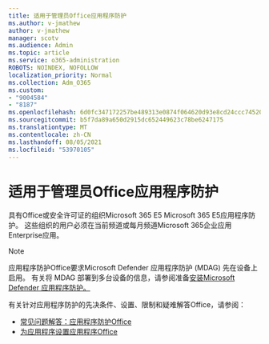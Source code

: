 ```yaml
---
title: 适用于管理员Office应用程序防护
ms.author: v-jmathew
author: v-jmathew
manager: scotv
ms.audience: Admin
ms.topic: article
ms.service: o365-administration
ROBOTS: NOINDEX, NOFOLLOW
localization_priority: Normal
ms.collection: Adm_O365
ms.custom:
- "9004584"
- "8187"
ms.openlocfilehash: 6d0fc347172257be489313e0874f064620d93e8cd24ccc74520954e7427bcd95
ms.sourcegitcommit: b5f7da89a650d2915dc652449623c78be6247175
ms.translationtype: MT
ms.contentlocale: zh-CN
ms.lasthandoff: 08/05/2021
ms.locfileid: "53970105"
---
```

# <a name="application-guard-for-office-for-admins"></a>适用于管理员Office应用程序防护

具有Office或安全许可证的组织Microsoft 365 E5 Microsoft 365 E5应用程序防护。 这些组织的用户必须在当前频道或每月频道Microsoft 365企业应用Enterprise应用。

> [!NOTE]
> 应用程序防护Office要求Microsoft Defender 应用程序防护 (MDAG) 先在设备上启用。 有关将 MDAG 部署到多台设备的信息，请参阅准备[安装Microsoft Defender 应用程序防护。](https://docs.microsoft.com/windows/security/threat-protection/microsoft-defender-application-guard/install-md-app-guard)

有关针对应用程序防护的先决条件、设置、限制和疑难解答Office，请参阅：

- [常见问题解答：应用程序防护Office](https://support.microsoft.com/office/application-guard-for-office-9e0fb9c2-ffad-43bf-8ba3-78f785fdba46)
- [为应用程序设置应用程序Office](https://docs.microsoft.com/microsoft-365/security/office-365-security/install-app-guard)
